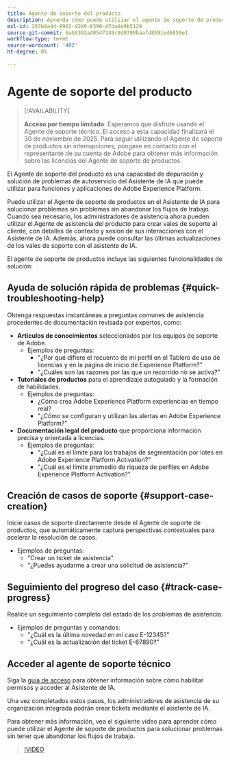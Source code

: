 ```yaml
---
title: Agente de soporte del producto
description: Aprenda cómo puede utilizar el agente de soporte de productos en el asistente de IA para optimizar la resolución de problemas y el proceso de archivado de tickets de asistencia al cliente.
exl-id: 263b8a44-8902-42b9-8390-d7da8e9b5129
source-git-commit: 6ab9302a40547349c8d0390baafd8591ed6859e1
workflow-type: tm+mt
source-wordcount: '402'
ht-degree: 0%

---
```


# Agente de soporte del producto

>[!AVAILABILITY]
>
>**Acceso por tiempo limitado**: Esperamos que disfrute usando el Agente de soporte técnico. El acceso a esta capacidad finalizará el 30 de noviembre de 2025. Para seguir utilizando el Agente de soporte de productos sin interrupciones, póngase en contacto con el representante de su cuenta de Adobe para obtener más información sobre las licencias del Agente de soporte de productos.

El Agente de soporte del producto es una capacidad de depuración y solución de problemas de autoservicio del Asistente de IA que puede utilizar para funciones y aplicaciones de Adobe Experience Platform.

Puede utilizar el Agente de soporte de productos en el Asistente de IA para solucionar problemas sin problemas sin abandonar los flujos de trabajo. Cuando sea necesario, los administradores de asistencia ahora pueden utilizar el Agente de asistencia del producto para crear vales de soporte al cliente, con detalles de contexto y sesión de sus interacciones con el Asistente de IA. Además, ahora puede consultar las últimas actualizaciones de los vales de soporte con el asistente de IA.

El agente de soporte de productos incluye las siguientes funcionalidades de solución:

## Ayuda de solución rápida de problemas {#quick-troubleshooting-help}

Obtenga respuestas instantáneas a preguntas comunes de asistencia procedentes de documentación revisada por expertos, como:

* **Artículos de conocimientos** seleccionados por los equipos de soporte de Adobe.
   * Ejemplos de preguntas:
      * &quot;¿Por qué difiere el recuento de mi perfil en el Tablero de uso de licencias y en la página de inicio de Experience Platform?&quot;
      * &quot;¿Cuáles son las razones por las que un recorrido no se activa?&quot;
* **Tutoriales de productos** para el aprendizaje autoguiado y la formación de habilidades.
   * Ejemplos de preguntas:
      * ¿Cómo crea Adobe Experience Platform experiencias en tiempo real?
      * &quot;¿Cómo se configuran y utilizan las alertas en Adobe Experience Platform?&quot;
* **Documentación legal del producto** que proporciona información precisa y orientada a licencias.
   * Ejemplos de preguntas:
      * &quot;¿Cuál es el límite para los trabajos de segmentación por lotes en Adobe Experience Platform Activation?&quot;
      * &quot;¿Cuál es el límite promedio de riqueza de perfiles en Adobe Experience Platform Activation?&quot;

## Creación de casos de soporte {#support-case-creation}

Inicie casos de soporte directamente desde el Agente de soporte de productos, que automáticamente captura perspectivas contextuales para acelerar la resolución de casos.

* Ejemplos de preguntas:
   * &quot;Crear un ticket de asistencia&quot;.
   * &quot;¿Puedes ayudarme a crear una solicitud de asistencia?&quot;

## Seguimiento del progreso del caso {#track-case-progress}

Realice un seguimiento completo del estado de los problemas de asistencia.

* Ejemplos de preguntas y comandos:
   * &quot;¿Cuál es la última novedad en mi caso E-12345?&quot;
   * &quot;¿Cuál es la actualización del ticket E-67890?&quot;

## Acceder al agente de soporte técnico

Siga la [guía de acceso](../access.md) para obtener información sobre cómo habilitar permisos y acceder al Asistente de IA.

Una vez completados estos pasos, los administradores de asistencia de su organización integrada podrán crear tickets mediante el asistente de IA.

Para obtener más información, vea el siguiente vídeo para aprender cómo puede utilizar el Agente de soporte de productos para solucionar problemas sin tener que abandonar los flujos de trabajo.

>[!VIDEO](https://video.tv.adobe.com/v/3443183?learn=on)

